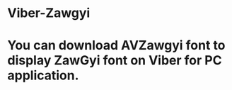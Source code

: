 # Viber-Zawgyi
# You can download AVZawgyi font to display ZawGyi font on Viber for PC application.
